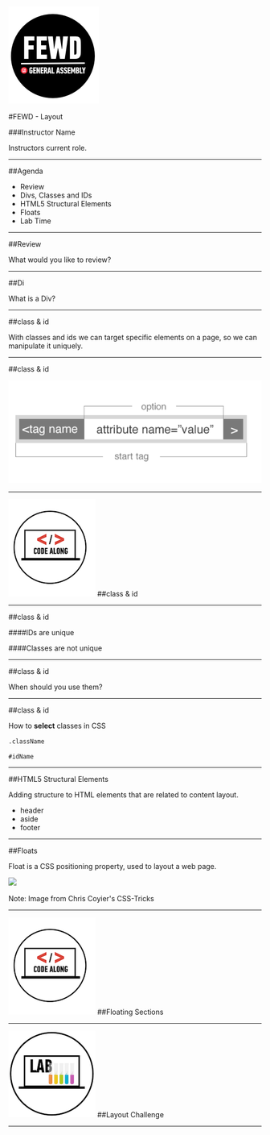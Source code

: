 ![GeneralAssemb.ly](../../img/icons/FEWD_Logo.png)

#FEWD - Layout

###Instructor Name

Instructors current role.

---


##Agenda

*	Review
*	Divs, Classes and IDs
*	HTML5 Structural Elements
*	Floats
*	Lab Time

---

##Review

What would you like to review?

---

##Di

What is a Div?

---


##class & id

With classes and ids we can target specific elements on a page, so we can manipulate it uniquely.

---

##class & id

![](../../img/unit_1/tags_attributes.png)

---


![GeneralAssemb.ly](../../img/icons/code_along.png)
##class & id

---

##class & id

####IDs are unique

####Classes are not unique

---

##class & id

When should you use them?

---

##class & id

How to __select__ classes in CSS

```
.className
```

```
#idName
```

---

##HTML5 Structural Elements

Adding structure to HTML elements that are related to content layout.

*	header
*	aside
*	footer

---


##Floats

Float is a CSS positioning property, used to layout a web page. 

![](http://css-tricks.com/wp-content/csstricks-uploads/web-layout.png)

Note:
Image from Chris Coyier's CSS-Tricks

---

![GeneralAssemb.ly](../../img/icons/code_along.png)
##Floating Sections

---


![GeneralAssemb.ly](../../img/icons/exercise_icon_md.png)
##Layout Challenge

---

